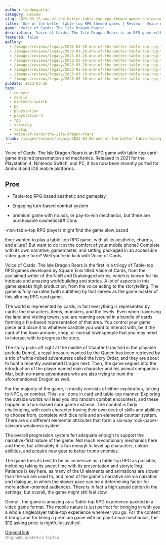 ```yaml
---
author: lyndonguitar
category: Review
slug: 2023-03-26-one-of-the-better-table-top-rpg-themed-games-review-voice-of-cards-the-isle-dragon-roa
title: 'One of the better table-top RPG themed games | Review - Voice of Cards: The Isle Dragon Roars'
game: 'Voice of Cards: The Isle Dragon Roars'
description: 'Voice of Cards: The Isle Dragon Roars is an RPG game with table-top card-game inspired presentation and mechanics. Released in 2021 for the Playstation 4, Nintendo Switch, and PC, it has now been recently ported for Android and iOS mobile platforms.'
featured: false
gallery:
  - /images/reviews/legacy/2023-03-26-one-of-the-better-table-top-rpg-themed-games--review---voice-of-cards-the-isle-dragon-roa-0.avif
  - /images/reviews/legacy/2023-03-26-one-of-the-better-table-top-rpg-themed-games--review---voice-of-cards-the-isle-dragon-roa-1.avif
  - /images/reviews/legacy/2023-03-26-one-of-the-better-table-top-rpg-themed-games--review---voice-of-cards-the-isle-dragon-roa-2.avif
  - /images/reviews/legacy/2023-03-26-one-of-the-better-table-top-rpg-themed-games--review---voice-of-cards-the-isle-dragon-roa-3.avif
  - /images/reviews/legacy/2023-03-26-one-of-the-better-table-top-rpg-themed-games--review---voice-of-cards-the-isle-dragon-roa-4.avif
  - /images/reviews/legacy/2023-03-26-one-of-the-better-table-top-rpg-themed-games--review---voice-of-cards-the-isle-dragon-roa-5.avif
  - /images/reviews/legacy/2023-03-26-one-of-the-better-table-top-rpg-themed-games--review---voice-of-cards-the-isle-dragon-roa-6.avif
  - /images/reviews/legacy/2023-03-26-one-of-the-better-table-top-rpg-themed-games--review---voice-of-cards-the-isle-dragon-roa-7.avif
pubDate: 2023-03-26
tags:
  - console
  - mobile
  - nintendo-switch
  - pc
  - playstation
  - playstation-4
  - rpg
  - strategy
  - taptap
  - voice-of-cards-the-isle-dragon-roars
thumb: /images/reviews/legacy/2023-03-26-one-of-the-better-table-top-rpg-themed-games--review---voice-of-cards-the-isle-dragon-roa-0.avif
---
```


Voice of Cards: The Isle Dragon Roars is an RPG game with table-top card-game inspired presentation and mechanics. Released in 2021 for the Playstation 4, Nintendo Switch, and PC, it has now been recently ported for Android and iOS mobile platforms.




## Pros



- Table-top RPG based aesthetic and gameplay


- Engaging turn-based combat system


- premium game with no ads, or pay-to-win mechanics, but there are purchasable cosmetics## Cons


-non-table-top RPG players might find the game slow paced

Ever wanted to play a table-top RPG game, with all its aesthetic, charms, and allure? But want to do it at the comfort of your mobile phone? Complete with its own narrative, gamemaster, and setting packaged in an accessible video game form? Well you’re in luck with Voice of Cards.

Voice of Cards: The Isle Dragon Roars is the first in a trilogy of Table-top RPG games developed by Square Enix titled Voice of Cards, from the acclaimed writer of the NieR and Drakengard series, which is known for his intricate and amazing worldbuilding and stories. A lot of aspects in this game speaks high production, from the voice acting to the storytelling. The game is fully narrated (with subtitles) by that serves as the game master of this alluring RPG card game.

The world is represented by cards, in fact everything is represented by cards; the characters, items, monsters, and the levels. Even when traversing the land and visiting towns, you are roaming around in a bundle of cards forming a tile-based representation of that area. You control your game piece and place it to whatever card/tile you want to interact with, be it the card of the town armorer, shop, or normal townspeople that you may need to interact with to progress the story.

The story picks off right at the middle of Chapter 0 (as told in the playable prelude Demo), a royal treasure wanted by the Queen has been retrieved by a trio of white-robed adventurers called the Ivory Order, and they are about to hunt a recently awakened Dragon next. Then, the game segues into the introduction of the player named main character and his animal companion Mar, both no-name adventurers who are also trying to hunt the aforementioned Dragon as well.

For the majority of the game, it mostly consists of either exploration, talking to NPCs, or combat. This is all done in card and table-top manner. Exploring the outside worlds will lead you into random combat encounters, and these happen in a turn-based card game instance. The combat is fairly challenging, with each character having their own deck of skills and abilities to choose from, complete with dice rolls and an elemental counter system. There are six different elemental attributes that form a six-way rock-paper-scissors weakness system.

The overall progression system felt adequate enough to support the narrative-first nature of the game. Not much revolutionary mechanics here and there, but ultimately it is fun enough to level up characters, unlock abilities, and acquire new gear to better trump enemies.

The game tries its best to be as immersive as a table-top RPG as possible, including taking its sweet time with its presentation and storytelling. Patience is key here, as many of the UI elements and animations are slower than the we are used to, and most of the game's narrative are via narration and dialogue, in which the slower pace can be a determining factor for more action-oriented audiences. There is in fact a high speed option in the settings, but overall, the game might still feel slow.

Overall, the game is amazing as a Table-top RPG experience packed in a video game format. The mobile nature is just perfect for bringing in with you a whole singleplayer table-top experience wherever you go. For the content it brings and for being a premium game with no pay-to-win mechanics, the $12 asking price is rightfully justified.

[Original link](https://www.taptap.io/post/4902221)<br><span style="font-size: 0.95em; color: #888;">Originally posted on TapTap.</span>